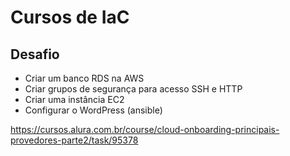 # Cursos de IaC

## Desafio

- Criar um banco RDS na AWS
- Criar grupos de segurança para acesso SSH e HTTP
- Criar uma instância EC2
- Configurar o WordPress (ansible)

https://cursos.alura.com.br/course/cloud-onboarding-principais-provedores-parte2/task/95378